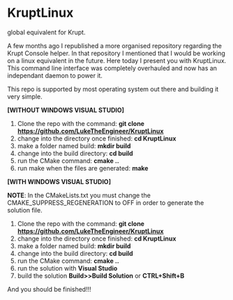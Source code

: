 # KruptLinux
global equivalent for Krupt. 

A few months ago I republished a more organised repository regarding the Krupt Console helper. In that repository I mentioned that I would be working on a linux equivalent in the future. 
Here today I present you with KruptLinux. This command line interface was completely overhauled and now has an independant daemon to power it. 

This repo is supported by most operating system out there and building it very simple.

**[WITHOUT WINDOWS VISUAL STUDIO]**

1. Clone the repo with the command: **git clone https://github.com/LukeTheEngineer/KruptLinux**
2. change into the directory once finished: **cd KruptLinux**
3. make a folder named build: **mkdir build**
4. change into the build directory: **cd build**
5. run the CMake command: **cmake ..**
6. run make when the files are generated: **make**

**[WITH WINDOWS VISUAL STUDIO]**

**NOTE**: In the CMakeLists.txt you must change the CMAKE_SUPPRESS_REGENERATION to OFF in order to generate the solution file.

1. Clone the repo with the command: **git clone https://github.com/LukeTheEngineer/KruptLinux**
2. change into the directory once finished: **cd KruptLinux**
3. make a folder named build: **mkdir build**
4. change into the build directory: **cd build**
5. run the CMake command: **cmake ..**
6. run the solution with **Visual Studio**
7. build the solution **Build>>Build Solution** or **CTRL+Shift+B**

And you should be finished!!!
